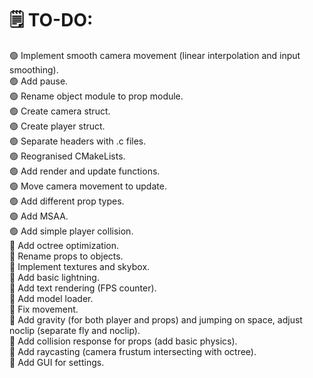 # 🗒️ TO-DO:
🟢 Implement smooth camera movement (linear interpolation and input smoothing).\
🟢 Add pause.\
🟢 Rename object module to prop module.\
🟢 Create camera struct.\
🟢 Create player struct.\
🟢 Separate headers with .c files.\
🟢 Reogranised CMakeLists.\
🟢 Add render and update functions.\
🟢 Move camera movement to update.\
🟢 Add different prop types.\
🟢 Add MSAA.\
🟢 Add simple player collision.\
🔴 Add octree optimization.\
🔴 Rename props to objects.\
🔴 Implement textures and skybox.\
🔴 Add basic lightning.\
🔴 Add text rendering (FPS counter).\
🔴 Add model loader.\
🔴 Fix movement.\
🔴 Add gravity (for both player and props) and jumping on space, adjust noclip (separate fly and noclip).\
🔴 Add collision response for props (add basic physics).\
🔴 Add raycasting (camera frustum intersecting with octree).\
🔴 Add GUI for settings.